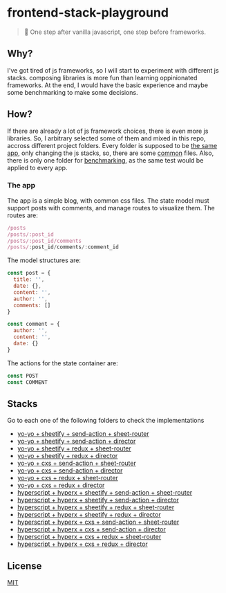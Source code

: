 # frontend-stack-playground
> :trident: One step after vanilla javascript, one step before frameworks.

## Why?

I've got tired of js frameworks, so I will start to experiment with different js stacks. 
composing libraries is more fun than learning oppinionated frameworks. At the end, I would have the basic experience and maybe some benchmarking to make some decisions.

## How?

If there are already a lot of js framework choices, there is even more js libraries.
So, I arbitrary selected some of them and mixed in this repo, accross different project folders.
Every folder is supposed to be [the same app](#the-app), only changing the js stacks, so, there are some [common](/common) files.
Also, there is only one folder for [benchmarking](/benchmark), as the same test would be applied to every app.

### The app

The app is a simple blog, with common css files. The state model must support posts with comments, and manage routes to visualize them.
The routes are:

```javascript
/posts
/posts/:post_id
/posts/:post_id/comments
/posts/:post_id/comments/:comment_id
```

The model structures are:

```javascript
const post = {
  title: '',
  date: {},
  content: '',
  author: '',
  comments: []
}

const comment = {
  author: '',
  content: '',
  date: {}
}
```

The actions for the state container are:

```javascript
const POST
const COMMENT
```

## Stacks

Go to each one of the following folders to check the implementations

- [yo-yo + sheetify + send-action + sheet-router](/yoshsasr)
- [yo-yo + sheetify + send-action + director](/yoshsad)
- [yo-yo + sheetify + redux + sheet-router](/yoshresr)
- [yo-yo + sheetify + redux + director](/yoshred)
- [yo-yo + cxs + send-action + sheet-router](/yocsasr)
- [yo-yo + cxs + send-action + director](/yocsad)
- [yo-yo + cxs + redux + sheet-router](/yocresr)
- [yo-yo + cxs + redux + director](/yocred)
- [hyperscript + hyperx + sheetify + send-action + sheet-router](/hhshsasr)
- [hyperscript + hyperx + sheetify + send-action + director](/hhshsad)
- [hyperscript + hyperx + sheetify + redux + sheet-router](/hhshresr)
- [hyperscript + hyperx + sheetify + redux + director](/hhshred)
- [hyperscript + hyperx + cxs + send-action + sheet-router](/hhcsasr)
- [hyperscript + hyperx + cxs + send-action + director](/hhcsad)
- [hyperscript + hyperx + cxs + redux + sheet-router](/hhcresr)
- [hyperscript + hyperx + cxs + redux + director](/hhcred)

## License

[MIT](/LICENSE)
